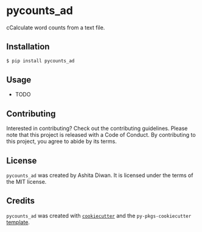 # pycounts_ad

cCalculate word counts from a text file.

## Installation

```bash
$ pip install pycounts_ad
```

## Usage

- TODO

## Contributing

Interested in contributing? Check out the contributing guidelines. Please note that this project is released with a Code of Conduct. By contributing to this project, you agree to abide by its terms.

## License

`pycounts_ad` was created by Ashita Diwan. It is licensed under the terms of the MIT license.

## Credits

`pycounts_ad` was created with [`cookiecutter`](https://cookiecutter.readthedocs.io/en/latest/) and the `py-pkgs-cookiecutter` [template](https://github.com/py-pkgs/py-pkgs-cookiecutter).
